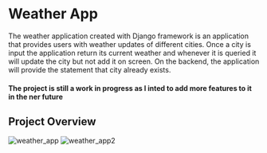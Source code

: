 # Weather App
The weather application created with Django framework is an application that provides users with weather updates of different cities. Once a city is input the application return its current weather and whenever it is queried it will update the city but not add it on screen. On the backend, the application will provide the statement that city already exists. 

#### The project is still a work in progress as I inted to add more features to it in the ner future
## Project Overview 
![weather_app](https://github.com/user-attachments/assets/3ef18a8c-33f6-40a9-add2-ef31a804eec5)
![weather_app2](https://github.com/user-attachments/assets/a00ad26c-0b2c-4c48-b638-c378e6e193d0)
